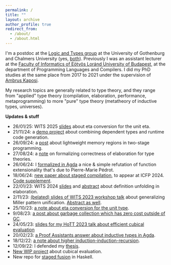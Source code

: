 ```yaml
---
permalink: /
title: ""
layout: archive
author_profile: true
redirect_from:
  - /about/
  - /about.html
---
```


I'm a postdoc at the [Logic and Types
group](https://www.gu.se/en/about/find-organisation/logic-and-types-lt) at the
University of Gothenburg and Chalmers University (yes,
[both](https://www.chalmers.se/en/departments/cse/)). Previously I was an
assistant lecturer at the [Faculty of Informatics of Eötvös Loránd University of
Budapest](https://www.inf.elte.hu/en/), at the department of Programming
Languages and Compilers. I did my PhD studies at the same place from 2017 to
2021 under the supervision of [Ambrus Kaposi](https://akaposi.github.io/).

My research topics are generally related to type theory, and they range from
"applied" type theory (compilation, elaboration, performance, metaprogramming)
to more "pure" type theory (metatheory of inductive types, universes).

**Updates & stuff**

- 26/01/25: WITS 2025 [slides](pdfs/wits25prez.pdf) about eta conversion for the unit eta.
- 21/11/24: a [demo project](https://github.com/AndrasKovacs/dtt-rtcg) about combining dependent types and runtime code generation.
- 26/09/24: a [post](https://gist.github.com/AndrasKovacs/fb172cb813d57da9ac22b95db708c4af) about lightweight memory regions in two-stage programming.
- 27/08/24: a [note](https://gist.github.com/AndrasKovacs/1758f83cced957afb00b1382a8974c92) on formalizing correctness of elaboration for type theories.
- 26/06/24: I [formalized in Agda](https://github.com/AndrasKovacs/antifunext) a nice & simple refutation of function extensionality that's due to Pierre-Marie Pédrot.
- 18/06/24: [new paper about staged compilation](pdfs/2ltt_icfp24.pdf), to appear at ICFP 2024. [Code supplement](https://github.com/AndrasKovacs/staged/tree/main/icfp24paper/supplement).
- 22/01/23: WITS 2024 [slides](pdfs/wits24prez.pdf) and [abstract](pdfs/wits24abstract.pdf) about definition unfolding in elaboration.
- 2/11/23: [(belated) slides of WITS 2023 workshop talk](pdfs/wits23prez.pdf) about generalizing Miller pattern unification. [Abstract as well](pdfs/wits23abstract.pdf).
- 25/10/23: [a note about eta conversion for the unit type](https://gist.github.com/AndrasKovacs/f268c0311437f7a8759d5bac57495f8b).
- 9/08/23: [a post about garbage collection which has zero cost outside of GC](https://gist.github.com/AndrasKovacs/fc9e20b0976b7e236b5899fde8f5c95d).
- 24/05/23: [slides for my HoTT 2023 talk about efficient cubical evaluation](pdfs/hott23prez.pdf)
- 20/02/23: [a Proof Assistants answer about inductive types in Agda](https://proofassistants.stackexchange.com/a/2002/72).
- 18/12/22: [a note about higher induction-induction-recursion](https://gist.github.com/AndrasKovacs/16ce01ad516b3f757ff5d88276f1c515).
- 12/09/22: I defended my [thesis](pdfs/phdthesis_compact.pdf).
- [New WIP project](https://github.com/AndrasKovacs/cubeval) about cubical evaluation.
- New repo for [staged fusion](https://github.com/AndrasKovacs/staged-fusion) in Haskell.

